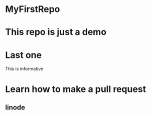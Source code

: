 # MyFirstRepo


# This repo is just a demo
# Last one


This is informative
# Learn how to make a pull request

## linode
